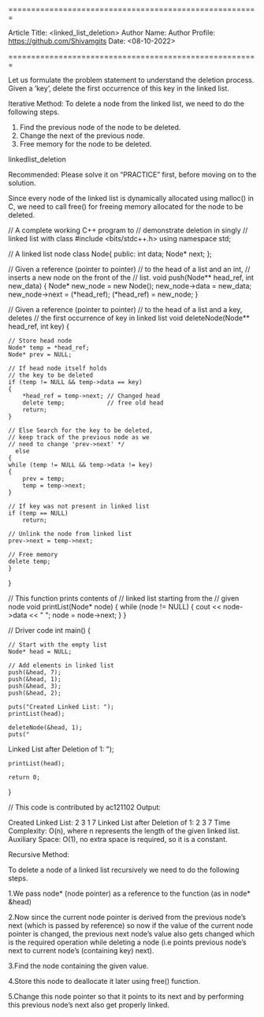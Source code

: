 =======================================================

Article Title: <linked_list_deletion>
Author Name: <Shivam Singh>
Author Profile: <https://github.com/Shivamgits>
Date: <08-10-2022>

=======================================================

Let us formulate the problem statement to understand the deletion process. Given a ‘key’, delete the first occurrence of this key in the linked list. 

Iterative Method:
To delete a node from the linked list, we need to do the following steps. 
1) Find the previous node of the node to be deleted. 
2) Change the next of the previous node. 
3) Free memory for the node to be deleted.
 

linkedlist_deletion

Recommended: Please solve it on “PRACTICE” first, before moving on to the solution.
 
Since every node of the linked list is dynamically allocated using malloc() in C, we need to call free() for freeing memory allocated for the node to be deleted.



// A complete working C++ program to
// demonstrate deletion in singly
// linked list with class
#include <bits/stdc++.h>
using namespace std;
 
// A linked list node
class Node{
public:
    int data;
    Node* next;
};
 
// Given a reference (pointer to pointer)
// to the head of a list and an int,
// inserts a new node on the front of the
// list.
void push(Node** head_ref, int new_data)
{
    Node* new_node = new Node();
    new_node->data = new_data;
    new_node->next = (*head_ref);
    (*head_ref) = new_node;
}
 
// Given a reference (pointer to pointer)
// to the head of a list and a key, deletes
// the first occurrence of key in linked list
void deleteNode(Node** head_ref, int key)
{
     
    // Store head node
    Node* temp = *head_ref;
    Node* prev = NULL;
     
    // If head node itself holds
    // the key to be deleted
    if (temp != NULL && temp->data == key)
    {
        *head_ref = temp->next; // Changed head
        delete temp;            // free old head
        return;
    }
 
    // Else Search for the key to be deleted,
    // keep track of the previous node as we
    // need to change 'prev->next' */
      else
    {
    while (temp != NULL && temp->data != key)
    {
        prev = temp;
        temp = temp->next;
    }
 
    // If key was not present in linked list
    if (temp == NULL)
        return;
 
    // Unlink the node from linked list
    prev->next = temp->next;
 
    // Free memory
    delete temp;
    }
}
 
// This function prints contents of
// linked list starting from the
// given node
void printList(Node* node)
{
    while (node != NULL)
    {
        cout << node->data << " ";
        node = node->next;
    }
}
 
// Driver code
int main()
{
     
    // Start with the empty list
    Node* head = NULL;
 
    // Add elements in linked list
    push(&head, 7);
    push(&head, 1);
    push(&head, 3);
    push(&head, 2);
 
    puts("Created Linked List: ");
    printList(head);
 
    deleteNode(&head, 1);
    puts("
Linked List after Deletion of 1: ");
     
    printList(head);
     
    return 0;
}
 
// This code is contributed by ac121102
Output:

Created Linked List: 
 2  3  1  7 
Linked List after Deletion of 1: 
 2  3  7
Time Complexity: O(n), where n represents the length of the given linked list.
Auxiliary Space: O(1), no extra space is required, so it is a constant.

Recursive Method:

To delete a node of a linked list recursively we need to do the following steps.

1.We pass node* (node pointer) as a reference to the function (as in node* &head)

2.Now since the current node pointer is derived from the previous node’s next (which is passed by reference) so now if the value of the current node pointer is changed, the previous next node’s value also gets changed which is the required operation while deleting a node (i.e points previous node’s next to current node’s (containing key) next).

3.Find the node containing the given value.

4.Store this node to deallocate it later using free() function.

5.Change this node pointer so that it points to its next and by performing this previous node’s next also get properly linked.

